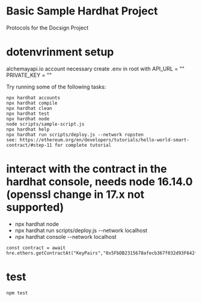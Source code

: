 # Basic Sample Hardhat Project

Protocols for the Docsign Project

# dotenvrinment setup

alchemayapi.io account necessary
create .env in root with
API_URL = "<alchemyapikey>"
PRIVATE_KEY = "<metamask ropsten network private key>"

Try running some of the following tasks:

```shell
npx hardhat accounts
npx hardhat compile
npx hardhat clean
npx hardhat test
npx hardhat node
node scripts/sample-script.js
npx hardhat help
npx hardhat run scripts/deploy.js --network ropsten
see: https://ethereum.org/en/developers/tutorials/hello-world-smart-contract/#step-11 for complete tutorial
```

# interact with the contract in the hardhat console, needs node 16.14.0 (openssl change in 17.x not supported)

- npx hardhat node
- npx hardhat run scripts/deploy.js --network localhost
- npx hardhat console --network localhost

```shell
const contract = await hre.ethers.getContractAt("KeyPairs","0x5FbDB2315678afecb367f032d93F642f64180aa3");
```

# test

```shell
npm test
```
